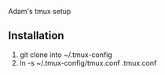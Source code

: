 Adam's tmux setup

Installation
------------
1. git clone into ~/.tmux-config
2. ln -s ~/.tmux-config/tmux.conf .tmux.conf
